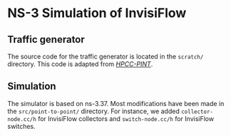 # NS-3 Simulation of InvisiFlow

## Traffic generator
The source code for the traffic generator is located in the `scratch/` directory. This code is adapted from [*HPCC-PINT*](https://github.com/ProbabilisticINT/HPCC-PINT). 

## Simulation
The simulator is based on ns-3.37. Most modifications have been made in the `src/point-to-point/` directory. For instance, we added `collector-node.cc/h` for InvisiFlow collectors and `switch-node.cc/h` for InvisiFlow switches.